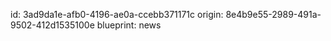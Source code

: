 id: 3ad9da1e-afb0-4196-ae0a-ccebb371171c
origin: 8e4b9e55-2989-491a-9502-412d1535100e
blueprint: news
